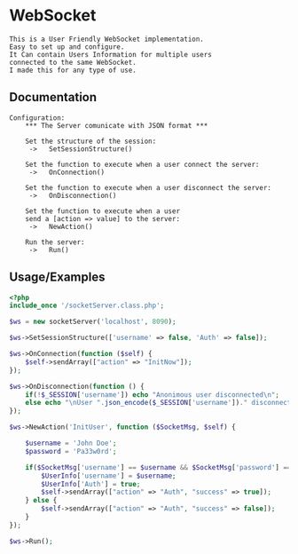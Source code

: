 # WebSocket


    This is a User Friendly WebSocket implementation.
    Easy to set up and configure.
    It Can contain Users Information for multiple users
    connected to the same WebSocket.
    I made this for any type of use.
## Documentation

    Configuration:
        *** The Server comunicate with JSON format ***

        Set the structure of the session:
         ->   SetSessionStructure()

        Set the function to execute when a user connect the server:
         ->   OnConnection()

        Set the function to execute when a user disconnect the server:
         ->   OnDisconnection()

        Set the function to execute when a user 
        send a [action => value] to the server:
         ->   NewAction()

        Run the server:
         ->   Run()

## Usage/Examples

```php
<?php
include_once '/socketServer.class.php';

$ws = new socketServer('localhost', 8090);

$ws->SetSessionStructure(['username' => false, 'Auth' => false]);

$ws->OnConnection(function ($self) {
	$self->sendArray(["action" => "InitNow"]);
});

$ws->OnDisconnection(function () {
    if(!$_SESSION['username']) echo "Anonimous user disconnected\n";
    else echo "\nUser ".json_encode($_SESSION['username'])." disconnected\n";
});

$ws->NewAction('InitUser', function ($SocketMsg, $self) {

    $username = 'John Doe';
    $password = 'Pa33w0rd';

    if($SocketMsg['username'] == $username && $SocketMsg['password'] == $password) {
        $UserInfo['username'] = $username;
        $UserInfo['Auth'] = true;
        $self->sendArray(["action" => "Auth", "success" => true]);
    } else {
        $self->sendArray(["action" => "Auth", "success" => false]);
    }
});

$ws->Run();


```

